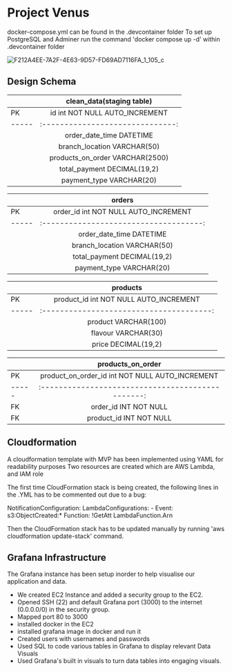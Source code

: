 # Project Venus

docker-compose.yml can be found in the .devcontainer folder 
To set up PostgreSQL and Adminer run the command 'docker compose up -d' within .devcontainer folder


![F212A4EE-7A2F-4E63-9D57-FD69AD7116FA_1_105_c](https://user-images.githubusercontent.com/97709792/164700801-ca851cad-58bc-41e4-a797-26b04bda5678.jpeg)



Design Schema
---

|     |clean_data(staging table)       |
|:----|:------------------------------:|
| PK  | id int NOT NULL AUTO_INCREMENT |
|-----|:------------------------------:|
|     | order_date_time DATETIME       |
|     | branch_location VARCHAR(50)    |
|     | products_on_order VARCHAR(2500)|
|     | total_payment DECIMAL(19,2)    |
|     | payment_type VARCHAR(20)       |

|     |             orders                   |
|:----|:------------------------------------:|
| PK  | order_id int NOT NULL AUTO_INCREMENT |
|-----|:------------------------------------:|
|     | order_date_time DATETIME             |
|     | branch_location VARCHAR(50)          |
|     | total_payment DECIMAL(19,2)          |
|     | payment_type VARCHAR(20)             |

|     |             products                   |
|:----|:--------------------------------------:|
| PK  | product_id int NOT NULL AUTO_INCREMENT |
|-----|:--------------------------------------:|
|     | product VARCHAR(100)                    |
|     | flavour VARCHAR(30)                    |
|     | price DECIMAL(19,2)                    |

|     |             products_on_order                   |
|:----|:-----------------------------------------------:|
| PK  | product_on_order_id int NOT NULL AUTO_INCREMENT |
|-----|:-----------------------------------------------:|
| FK  | order_id INT NOT NULL                           |
| FK  | product_id INT NOT NULL                         |


 ## Cloudformation ##

A cloudformation template with MVP has been implemented using YAML for readability purposes Two resources are created which are AWS Lambda, and IAM role

The first time CloudFormation stack is being created, the following lines in the .YML has to be commented out due to a bug: 

   NotificationConfiguration:
        LambdaConfigurations:
          - Event: s3:ObjectCreated:*
            Function: !GetAtt LambdaFunction.Arn

Then the CloudFormation stack has to be updated manually by running 'aws cloudformation update-stack' command.

## Grafana Infrastructure ##

The Grafana instance has been setup inorder to help visualise our application and data.

- We created EC2 Instance and added a security group to the EC2.
- Opened SSH (22) and default Grafana port (3000) to the internet (0.0.0.0/0) in the security group.
- Mapped port 80 to 3000
- installed docker in the EC2
- installed grafana image in docker and run it
- Created users with usernames and passwords
- Used SQL to code various tables in Grafana to display relevant Data Visuals
- Used Grafana's built in visuals to turn data tables into engaging visuals.
